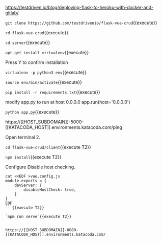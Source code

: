 
https://testdriven.io/blog/deploying-flask-to-heroku-with-docker-and-gitlab/


`git clone https://github.com/testdrivenio/flask-vue-crud`{{execute}}

`cd flask-vue-crud`{{execute}}

`cd server`{{execute}}

`apt-get install virtualenv`{{execute}}

Press Y to confirm installation

`virtualenv -p python3 env`{{execute}}

`source env/bin/activate`{{execute}}

`pip install -r requirements.txt`{{execute}}


modify app.py to run at host 0.0.0.0
app.run(host='0.0.0.0')



`python app.py`{{execute}}

https://[[HOST_SUBDOMAIN]]-5000-[[KATACODA_HOST]].environments.katacoda.com/ping

Open terminal 2.



`cd flask-vue-crud/client`{{execute T2}}

`npm install`{{execute T2}}

Configure Disable host checking.

```
cat <<EOF >vue.config.js
module.exports = {
    devServer: {
        disableHostCheck: true,
    }
}
EOF
```{{execute T2}}

`npm run serve`{{execute T2}}


https://[[HOST_SUBDOMAIN]]-8080-[[KATACODA_HOST]].environments.katacoda.com/
